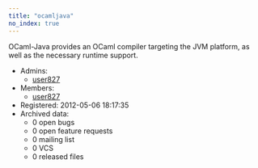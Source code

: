 ```yaml
---
title: "ocamljava"
no_index: true
---
```


OCaml-Java provides an OCaml compiler targeting the JVM platform, as well as the necessary runtime support.


* Admins:
  * [user827](/users/user827)
* Members:
  * [user827](/users/user827)
* Registered: 2012-05-06 18:17:35
* Archived data:
  * 0 open bugs
  * 0 open feature requests
  * 0 mailing list
  * 0 VCS
  * 0 released files
